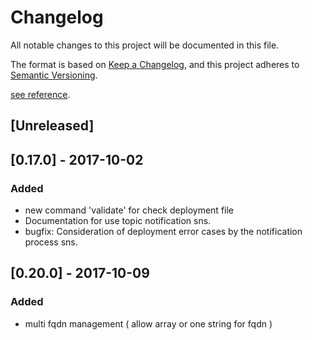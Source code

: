 # Changelog
All notable changes to this project will be documented in this file.

The format is based on [Keep a Changelog](https://keepachangelog.com/en/1.0.0/),
and this project adheres to [Semantic Versioning](https://semver.org/spec/v2.0.0.html).

[see reference](references/snake_case_reference.yml).

## [Unreleased]

## [0.17.0] - 2017-10-02
### Added

- new command 'validate' for check deployment file
- Documentation for use topic notification sns.
- bugfix: Consideration of deployment error cases by the notification process sns.

## [0.20.0] - 2017-10-09
### Added

- multi fqdn management ( allow array or one string for fqdn )
